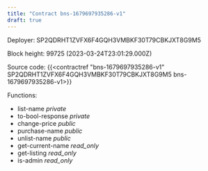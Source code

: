 ```yaml
---
title: "Contract bns-1679697935286-v1"
draft: true
---
```

Deployer: SP2QDRHT1ZVFX6F4GQH3VMBKF30T79CBKJXT8G9M5


 



Block height: 99725 (2023-03-24T23:01:29.000Z)

Source code: {{<contractref "bns-1679697935286-v1" SP2QDRHT1ZVFX6F4GQH3VMBKF30T79CBKJXT8G9M5 bns-1679697935286-v1>}}

Functions:

* list-name _private_
* to-bool-response _private_
* change-price _public_
* purchase-name _public_
* unlist-name _public_
* get-current-name _read_only_
* get-listing _read_only_
* is-admin _read_only_
